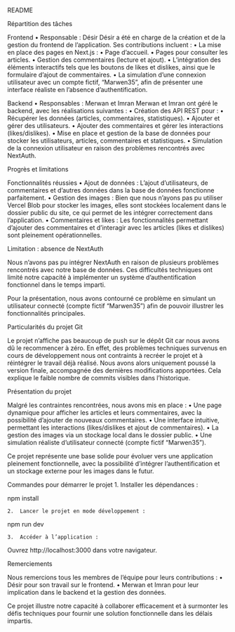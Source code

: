 README

Répartition des tâches

Frontend
	•	Responsable : Désir
Désir a été en charge de la création et de la gestion du frontend de l’application. Ses contributions incluent :
	•	La mise en place des pages en Next.js :
	•	Page d’accueil.
	•	Pages pour consulter les articles.
	•	Gestion des commentaires (lecture et ajout).
	•	L’intégration des éléments interactifs tels que les boutons de likes et dislikes, ainsi que le formulaire d’ajout de commentaires.
	•	La simulation d’une connexion utilisateur avec un compte fictif, “Marwen35”, afin de présenter une interface réaliste en l’absence d’authentification.

Backend
	•	Responsables : Merwan et Imran
Merwan et Imran ont géré le backend, avec les réalisations suivantes :
	•	Création des API REST pour :
	•	Récupérer les données (articles, commentaires, statistiques).
	•	Ajouter et gérer des utilisateurs.
	•	Ajouter des commentaires et gérer les interactions (likes/dislikes).
	•	Mise en place et gestion de la base de données pour stocker les utilisateurs, articles, commentaires et statistiques.
	•	Simulation de la connexion utilisateur en raison des problèmes rencontrés avec NextAuth.

Progrès et limitations

Fonctionnalités réussies
	•	Ajout de données :
L’ajout d’utilisateurs, de commentaires et d’autres données dans la base de données fonctionne parfaitement.
	•	Gestion des images :
Bien que nous n’ayons pas pu utiliser Vercel Blob pour stocker les images, elles sont stockées localement dans le dossier public du site, ce qui permet de les intégrer correctement dans l’application.
	•	Commentaires et likes :
Les fonctionnalités permettant d’ajouter des commentaires et d’interagir avec les articles (likes et dislikes) sont pleinement opérationnelles.

Limitation : absence de NextAuth

Nous n’avons pas pu intégrer NextAuth en raison de plusieurs problèmes rencontrés avec notre base de données. Ces difficultés techniques ont limité notre capacité à implémenter un système d’authentification fonctionnel dans le temps imparti.

Pour la présentation, nous avons contourné ce problème en simulant un utilisateur connecté (compte fictif “Marwen35”) afin de pouvoir illustrer les fonctionnalités principales.

Particularités du projet Git

Le projet n’affiche pas beaucoup de push sur le dépôt Git car nous avons dû le recommencer à zéro. En effet, des problèmes techniques survenus en cours de développement nous ont contraints à recréer le projet et à réintégrer le travail déjà réalisé. Nous avons alors uniquement poussé la version finale, accompagnée des dernières modifications apportées. Cela explique le faible nombre de commits visibles dans l’historique.

Présentation du projet

Malgré les contraintes rencontrées, nous avons mis en place :
	•	Une page dynamique pour afficher les articles et leurs commentaires, avec la possibilité d’ajouter de nouveaux commentaires.
	•	Une interface intuitive, permettant les interactions (likes/dislikes et ajout de commentaires).
	•	La gestion des images via un stockage local dans le dossier public.
	•	Une simulation réaliste d’utilisateur connecté (compte fictif “Marwen35”).

Ce projet représente une base solide pour évoluer vers une application pleinement fonctionnelle, avec la possibilité d’intégrer l’authentification et un stockage externe pour les images dans le futur.

Commandes pour démarrer le projet
	1.	Installer les dépendances :

npm install


	2.	Lancer le projet en mode développement :

npm run dev


	3.	Accéder à l’application :
Ouvrez http://localhost:3000 dans votre navigateur.

Remerciements

Nous remercions tous les membres de l’équipe pour leurs contributions :
	•	Désir pour son travail sur le frontend.
	•	Merwan et Imran pour leur implication dans le backend et la gestion des données.

Ce projet illustre notre capacité à collaborer efficacement et à surmonter les défis techniques pour fournir une solution fonctionnelle dans les délais impartis.
